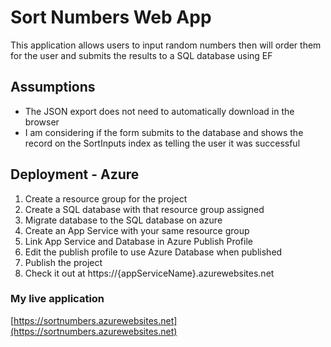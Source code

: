 # Sort Numbers Web App
This application allows users to input random numbers then will order them for the user and submits the results to a SQL database using EF

## Assumptions
- The JSON export does not need to automatically download in the browser
- I am considering if the form submits to the database and shows the record on the SortInputs index as telling the user it was successful

## Deployment - Azure
1.  Create a resource group for the project
1.  Create a SQL database with that resource group assigned
1.  Migrate database to the SQL database on azure
1.  Create an App Service with your same resource group
1.  Link App Service and Database in Azure Publish Profile
1.  Edit the publish profile to use Azure Database when published
1.  Publish the project
1.  Check it out at https://{appServiceName}.azurewebsites.net

### My live application

[https://sortnumbers.azurewebsites.net](https://sortnumbers.azurewebsites.net)
